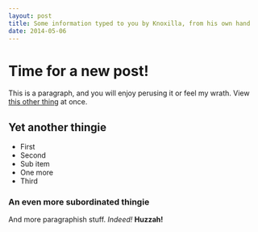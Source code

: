 ```yaml
---
layout: post
title: Some information typed to you by Knoxilla, from his own hand
date: 2014-05-06
---
```


# Time for a new post! #

This is a paragraph, and you will enjoy perusing it or feel my wrath.   View [this other thing](http://jekyllrb.com) at once.

## Yet another thingie

* First
* Second
* Sub item
* One more
* Third

### An even more subordinated thingie
 
And more paragraphish stuff.  _Indeed!_ __Huzzah!__
 
